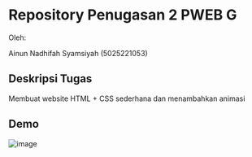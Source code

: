 # Repository Penugasan 2 PWEB G

Oleh:

Ainun Nadhifah Syamsiyah (5025221053)

## Deskripsi Tugas

Membuat website HTML + CSS sederhana dan menambahkan animasi

## Demo
![image](https://github.com/ainunns/pweb-tugas-2/assets/58164571/625f452b-5178-41bd-bca0-8c3586b063ba)
